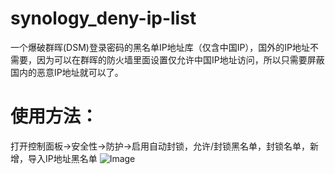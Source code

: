 # synology_deny-ip-list
一个爆破群晖(DSM)登录密码的黑名单IP地址库（仅含中国IP），国外的IP地址不需要，因为可以在群晖的防火墙里面设置仅允许中国IP地址访问，所以只需要屏蔽国内的恶意IP地址就可以了。

# 使用方法：
打开控制面板->安全性->防护->启用自动封锁，允许/封锁黑名单，封锁名单，新增，导入IP地址黑名单
![Image](https://raw.githubusercontent.com/ohyeah521/synology_deny-ip-list/main/pic/usage.jpg)
